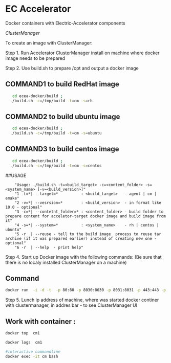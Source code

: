 # EC Accelerator
Docker containers with Electric-Accelerator components

   *ClusterManager*
  
To create an image with ClusterManager:



Step 1. Run Accelerator ClusterManager install on machine where docker image needs to be prepared

Step 2. Use build.sh to prepare /opt and output a docker image


## COMMAND1 to build RedHat image
```bash
   cd ecea-docker/build ;
  ./build.sh -c=/tmp/build -t=cm -s=rh
```

## COMMAND2 to build ubuntu image
```bash
   cd ecea-docker/build ;
  ./build.sh -c=/tmp/build -t=cm -s=ubuntu
```

## COMMAND3 to build centos image
```bash
   cd ecea-docker/build ;
  ./build.sh -c=/tmp/build -t=cm -s=centos
```

##USAGE
```
    "Usage: ./build.sh -t=<build_target> -c=<content_folder> -s=<system_name> [-v=<build_version>]"
    "1 -t=*| --target=*          : <build_target>   - agent | cm | emake"
    "2 -v=*| --vesrsion=*        : <build_version>  - in format like 10.0 - optional"
    "3 -c=*| --contetnt_folder=* : <content_folder> - build folder to prepare content for acceletor-target docker image and build image from it"
    "4 -s=*| --system=*          : <system_name>    - rh | centos | ubuntu" 
    "5 -r  | --reuse - tell to the build image  process to reuse tar archive (if it was prepared earlier) instead of creating new one - optional" 
    "6 -r  | --help  - print help" 
```
Step 4. Start up Docker image with the following commands:
(Be sure that there is no localy installed ClusterManager on a machine)

## Command

```bash
docker run  -i -d -t  -p 80:80 -p 8030:8030 -p 8031:8031 -p 443:443 -p 3306:3306 --name=cm1  cm_10.0_rh_alpha
```
Step 5. Lunch ip address of machine, where was started docker continer with clustermanager, in addres bar  - to see ClusterManager UI 


## Work with container :

```bash
docker top  cm1
```
```bash
docker logs  cm1
```

```bash
#interactive commandline
docker exec -it cm bash
```
